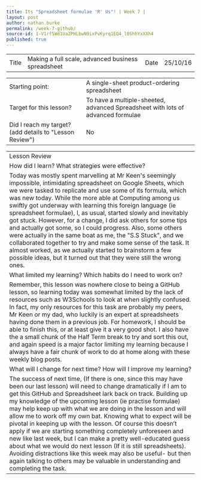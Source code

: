```yaml
---
title: Its "Spreadsheet formulae 'R' Us"! | Week 7 |
layout: post
author: nathan.burke
permalink: /week-7-github/
source-id: 1-V1rf5Wd1UaZPHLbwN9ixPvKyrq1EQ4_l0ShhYxXXh4
published: true
---
```

<table>
  <tr>
    <td>Title</td>
    <td>Making a full scale, advanced business spreadsheet</td>
    <td>Date</td>
    <td>25/10/16</td>
  </tr>
</table>


<table>
  <tr>
    <td>Starting point:</td>
    <td>A single-sheet product-ordering spreadsheet</td>
  </tr>
  <tr>
    <td>Target for this lesson?</td>
    <td>To have a multiple-sheeted, advanced Spreadsheet with lots of advanced formulae </td>
  </tr>
  <tr>
    <td>Did I reach my target? 
(add details to "Lesson Review")</td>
    <td> No</td>
  </tr>
</table>


<table>
  <tr>
    <td>Lesson Review</td>
  </tr>
  <tr>
    <td>How did I learn? What strategies were effective? </td>
  </tr>
  <tr>
    <td>Today was mostly spent marvelling at Mr Keen's seemingly impossible, intimidating spreadsheet on Google Sheets, which we were tasked to replicate and use some of its formula, which was new today. While the more able at Computing among us swiftly got underway with learning this foreign language (ie spreadsheet formulae), I, as usual, started slowly and inevitably got stuck. However, for a change, I did ask others for some tips and actually got some, so I could progress. Also, some others were actually in the same boat as me, the "S.S Stuck", and we collaborated together to try and make some sense of the task. It almost worked, as we actually started to brainstorm a few possible ideas, but it turned out that they were still the wrong ones.</td>
  </tr>
  <tr>
    <td>What limited my learning? Which habits do I need to work on? </td>
  </tr>
  <tr>
    <td>Remember, this lesson was nowhere close to being a GitHub lesson, so learning today was somewhat limited by the lack of resources such as W3Schools to look at when slightly confused. In fact, my only resources for this task are probably my peers, Mr Keen or my dad, who luckily is an expert at spreadsheets having done them in a previous job. For homework, I should be able to finish this, or at least give it a very good shot. I also have the a small chunk of the Half Term break to try and sort this out, and again speed is a major factor limiting my learning because I always have a fair chunk of work to do at home along with these weekly blog posts. </td>
  </tr>
  <tr>
    <td>What will I change for next time? How will I improve my learning?</td>
  </tr>
  <tr>
    <td>The success of next time, (If there is one, since this may have been our last lesson) will need to change dramatically if I am to get this GitHub and Spreadsheet lark back on track. Building up my knowledge of the upcoming lesson (ie practise formulae) may help keep up with what we are doing in the lesson and will allow me to work off my own bat. Knowing what to expect will be pivotal in keeping up with the lesson. Of course this doesn’t apply if we are starting something completely unforeseen and new like last week, but I can make a pretty well-educated guess about what we would do next lesson (If it is still spreadsheets). Avoiding distractions like this week may also be useful- but then again talking to others may be valuable in understanding and completing the task.</td>
  </tr>
</table>


